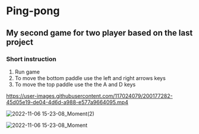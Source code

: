 # Ping-pong
## My second game for two player based on the last project 
### Short instruction
1. Run game
2. To move the bottom paddle use the left and right arrows keys
3. To move the top paddle use the the A and D keys

https://user-images.githubusercontent.com/117024079/200177282-45d05e19-de04-4d6d-a988-e577a9664095.mp4

![2022-11-06 15-23-08_Moment(2)](https://user-images.githubusercontent.com/117024079/200177294-b1fd65bf-615e-4aea-bd29-4e80c06d819d.jpg)

![2022-11-06 15-23-08_Moment](https://user-images.githubusercontent.com/117024079/200177297-f1e9d910-e031-4440-8920-5e42635f3f68.jpg)



